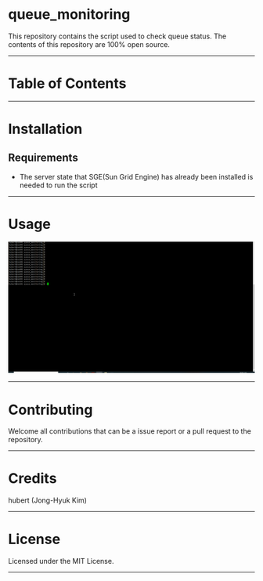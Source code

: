 # queue_monitoring
This repository contains the script used to check queue status.
The contents of this repository are 100% open source.
***


# Table of Contents



***
# Installation
## Requirements
* The server state that SGE(Sun Grid Engine) has already been installed is needed to run the script


***
# Usage


[![usage](https://github.com/hubert-bioinformatics/queue_monitoring/blob/master/queue_monitoring_usage.gif)](https://github.com/hubert-bioinformatics/queue_monitoring/blob/master/queue_monitoring_usage.gif)


***
# Contributing


Welcome all contributions that can be a issue report or a pull request to the repository.


***
# Credits


hubert (Jong-Hyuk Kim)


***
# License

Licensed under the MIT License.

***

